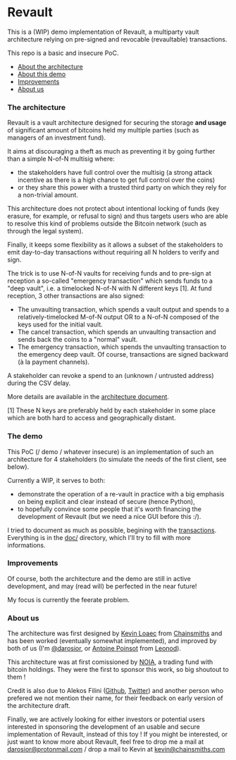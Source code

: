 # Revault

This is a (WIP) demo implementation of Revault, a multiparty vault architecture relying on
pre-signed and revocable (revaultable) transactions.

This repo is a basic and insecure PoC.

- [About the architecture](#the-architecture)
- [About this demo](#the-demo)
- [Improvements](#improvements)
- [About us](#about-us)


### The architecture

Revault is a vault architecture designed for securing the storage **and usage** of
significant amount of bitcoins held my multiple parties (such as managers of an investment fund).

It aims at discouraging a theft as much as preventing it by going further than a
simple N-of-N multisig where:
- the stakeholders have full control over the multisig (a strong attack incentive as there is a high
chance to get full control over the coins)
- or they share this power with a trusted third party on which they rely for a non-trivial amount.

This architecture does not protect about intentional locking of funds (key erasure, for example, or
refusal to sign) and thus targets users who are able to resolve this kind of problems outside
the Bitcoin network (such as through the legal system).

Finally, it keeps some flexibility as it allows a subset of the stakeholders to emit day-to-day transactions without requiring all N holders to verify and sign.

The trick is to use N-of-N vaults for receiving funds and to pre-sign at reception a
so-called "emergency transaction" which sends funds to a "deep vault", i.e. a timelocked N-of-N
with N different keys [1].
At fund reception, 3 other transactions are also signed:
- The unvaulting transaction, which spends a vault output and spends to a relatively-timelocked
    M-of-N output OR to a N-of-N composed of the keys used for the initial vault.
- The cancel transaction, which spends an unvaulting transaction and sends back the
    coins to a "normal" vault.
- The emergency transaction, which spends the unvaulting transaction to the emergency deep
    vault.
Of course, transactions are signed backward (à la payment channels).

A stakeholder can revoke a spend to an (unknown / untrusted address) during the CSV delay.

More details are available in the [architecture document](doc/archi.pdf).

[1] These N keys are preferably held by each stakeholder in some place which are both hard
to access and geographically distant.


### The demo

This PoC (/ demo / whatever insecure) is an implementation of such an architecture for 4
stakeholders (to simulate the needs of the first client, see below).

Currently a WIP, it serves to both:
- demonstrate the operation of a re-vault in practice with a big emphasis on being explicit and clear instead of secure (hence Python),
- to hopefully convince some people that it's worth financing the development of Revault
(but we need a nice GUI before this :/).

I tried to document as much as possible, begining with the [transactions](doc/transactions.md).
Everything is in the [doc/](doc/) directory, which I'll try to fill with more informations.

### Improvements

Of course, both the architecture and the demo are still in active development, and may
(read will) be perfected in the near future!

My focus is currently the feerate problem.

### About us

The architecture was first designed by [Kevin Loaec](https://twitter.com/KLoaec) from
[Chainsmiths](https://chainsmiths.com/) and has been worked (eventually somewhat implemented),
and improved by both of us (I'm [@darosior](https://github.com/darosior), or
[Antoine Poinsot](twitter.com/darosior) from [Leonod](https://leonod.com/)).

This architecture was at first comissioned by [NOIA](), a trading fund with bitcoin
holdings. They were the first to sponsor this work, so big shoutout to them !

Credit is also due to Alekos Filini ([Github](https://github.com/afilini), [Twitter](https://twitter.com/afilini))
and another person who prefered we not mention their name, for their feedback on early
version of the architecture draft.


Finally, we are actively looking for either investors or potential users interested in
sponsoring the development of an usable and secure implementation of Revault, instead of
this toy !
If you might be interested, or just want to know more about Revault, feel free to drop me
a mail at darosior@protonmail.com / drop a mail to Kevin at kevin@chainsmiths.com
